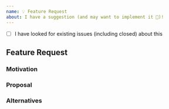 ```yaml
---
name: 💡 Feature Request
about: I have a suggestion (and may want to implement it 🙂)!
---
```


- [ ] I have looked for existing issues (including closed) about this

## Feature Request

### Motivation

<!--
Please describe the use case(s) or other motivation for the new feature.
-->

### Proposal

<!--
How should the new feature be implemented, and why? Add any considered
drawbacks.
-->

### Alternatives

<!--
Are there other ways to solve this problem that you've considered? What are
their potential drawbacks? Why was the proposed solution chosen over these
alternatives?
-->